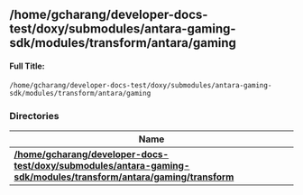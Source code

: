 

## /home/gcharang/developer-docs-test/doxy/submodules/antara-gaming-sdk/modules/transform/antara/gaming

#### Full Title:
```
/home/gcharang/developer-docs-test/doxy/submodules/antara-gaming-sdk/modules/transform/antara/gaming
```





### Directories

| Name           |
| -------------- |
| **[/home/gcharang/developer-docs-test/doxy/submodules/antara-gaming-sdk/modules/transform/antara/gaming/transform](Files/dir_51e58dff30e74eca68a0d06559048cc9.md#dir-/home/gcharang/developer-docs-test/doxy/submodules/antara-gaming-sdk/modules/transform/antara/gaming/transform)**  |






















